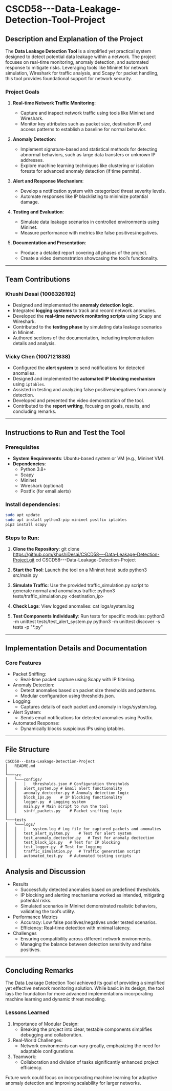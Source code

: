 # **CSCD58---Data-Leakage-Detection-Tool-Project**

## **Description and Explanation of the Project**

The **Data Leakage Detection Tool** is a simplified yet practical system designed to detect potential data leakage within a network. The project focuses on real-time monitoring, anomaly detection, and automated response to mitigate risks. Leveraging tools like Mininet for network simulation, Wireshark for traffic analysis, and Scapy for packet handling, this tool provides foundational support for network security.


### **Project Goals**
1. **Real-time Network Traffic Monitoring**:
   - Capture and inspect network traffic using tools like Mininet and Wireshark.
   - Monitor key attributes such as packet size, destination IP, and access patterns to establish a baseline for normal behavior.
   
2. **Anomaly Detection**:
   - Implement signature-based and statistical methods for detecting abnormal behaviors, such as large data transfers or unknown IP addresses.
   - Explore machine learning techniques like clustering or isolation forests for advanced anomaly detection (if time permits).

3. **Alert and Response Mechanism**:
   - Develop a notification system with categorized threat severity levels.
   - Automate responses like IP blacklisting to minimize potential damage.

4. **Testing and Evaluation**:
   - Simulate data leakage scenarios in controlled environments using Mininet.
   - Measure performance with metrics like false positives/negatives.

5. **Documentation and Presentation**:
   - Produce a detailed report covering all phases of the project.
   - Create a video demonstration showcasing the tool’s functionality.

---

## **Team Contributions**

### **Khushi Desai** (1006326192)
- Designed and implemented the **anomaly detection logic**.
- Integrated **logging systems** to track and record network anomalies.
- Developed the **real-time network monitoring scripts** using Scapy and Wireshark.
- Contributed to the **testing phase** by simulating data leakage scenarios in Mininet.
- Authored sections of the documentation, including implementation details and analysis.

### **Vicky Chen** (1007121838)
- Configured the **alert system** to send notifications for detected anomalies.
- Designed and implemented the **automated IP blocking mechanism** using `iptables`.
- Assisted in testing and analyzing false positives/negatives from anomaly detection.
- Developed and presented the video demonstration of the tool.
- Contributed to the **report writing**, focusing on goals, results, and concluding remarks.

---

## **Instructions to Run and Test the Tool**

### **Prerequisites**
- **System Requirements**: Ubuntu-based system or VM (e.g., Mininet VM).
- **Dependencies**:
  - Python 3.8+
  - Scapy
  - Mininet
  - Wireshark (optional)
  - Postfix (for email alerts)

### **Install dependencies**:
```bash
sudo apt update
sudo apt install python3-pip mininet postfix iptables
pip3 install scapy
```

### **Steps to Run**:
1. **Clone the Repository**:
    git clone https://github.com/khushiDesai/CSCD58---Data-Leakage-Detection-Project.git
    cd CSCD58---Data-Leakage-Detection-Project

2. **Start the Tool**: Launch the tool on a Mininet host:
    sudo python3 src/main.py

3. **Simulate Traffic**: Use the provided traffic_simulation.py script to generate normal and anomalous traffic:
    python3 tests/traffic_simulation.py <destination_ip>

4. **Check Logs**: View logged anomalies:
    cat logs/system.log

5. **Test Components Individually**: Run tests for specific modules:
    python3 -m unittest tests/test_alert_system.py
    python3 -m unittest discover -s tests -p "*.py"

---

## **Implementation Details and Documentation**

### **Core Features**
- Packet Sniffing:
    - Real-time packet capture using Scapy with IP filtering.
- Anomaly Detection:
    - Detect anomalies based on packet size thresholds and patterns.
    - Modular configuration using thresholds.json.
- Logging:
    - Captures details of each packet and anomaly in logs/system.log.
- Alert System:
    - Sends email notifications for detected anomalies using Postfix.
- Automated Response:
    - Dynamically blocks suspicious IPs using iptables.

---

## **File Structure**
```
CSCD58---Data-Leakage-Detection-Project
│   README.md 
│
└───src
│   └───configs/
│   │   │   thresholds.json # Configuration thresholds
│   │   alert_system.py # Email alert functionality
│   │   anomaly_dectector.py # Anomaly detection logic
│   │   block_ips.py    # IP blocking functionality
│   │   logger.py  # Logging system
│   │   main.py # Main script to run the tool
│   │   sinff_packets.py    # Packet sniffing logic
│   
└───tests
│   └───logs/
│   │   │   system.log # Log file for captured packets and anomalies
│   │   test_alert_system.py    # Test for alert system
│   │   test_anomaly_dectector.py   # Test for anomaly dectection
│   │   test_block_ips.py   # Test for IP blocking
│   │   test_logger.py  # Test for logging
│   │   traffic_simulation.py   # Traffic generation script
│   │   automated_test.py   # Automated testing scripts

```

## **Analysis and Discussion**
- Results
    - Successfully detected anomalies based on predefined thresholds.
    - IP blocking and alerting mechanisms worked as intended, mitigating potential risks.
    - Simulated scenarios in Mininet demonstrated realistic behaviors, validating the tool’s utility.
- Performance Metrics
    - Accuracy: Low false positives/negatives under tested scenarios.
    - Efficiency: Real-time detection with minimal latency.
- Challenges
    - Ensuring compatibility across different network environments.
    - Managing the balance between detection sensitivity and false positives.

---

## **Concluding Remarks**
The Data Leakage Detection Tool achieved its goal of providing a simplified yet effective network monitoring solution. While basic in its design, the tool lays the foundation for more advanced implementations incorporating machine learning and dynamic threat modeling.

### **Lessons Learned**
1. Importance of Modular Design:
    - Breaking the project into clear, testable components simplifies debugging and collaboration.
2. Real-World Challenges:
    - Network environments can vary greatly, emphasizing the need for adaptable configurations.
3. Teamwork:
    - Collaboration and division of tasks significantly enhanced project efficiency.

Future work could focus on incorporating machine learning for adaptive anomaly detection and improving scalability for larger networks.
